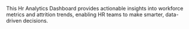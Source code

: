 This Hr Analytics Dashboard provides actionable insights into workforce metrics and attrition trends, enabling HR teams to make smarter, data-driven decisions.
